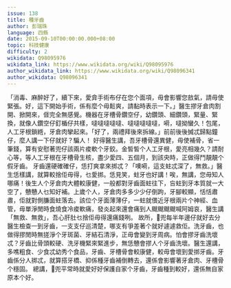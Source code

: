 ```yaml
---
issue: 138
title: 種牙齒
author: 彭瑞珠
language: 四縣
date: 2015-09-10T00:00:00.000+08:00
topic: 科技健康
difficulty: 2
wikidata: Q98095976
wikidata_link: https://www.wikidata.org/wiki/Q98095976
author_wikidata_link: https://www.wikidata.org/wiki/Q98096341
author_wikidata: Q98096341
---
```

「消毒、麻醉好了，續下來，愛弇手術布仔在您个面項，毋會影響您敨氣，請毋使緊張。好，這下開始手術，係有麼个毋鬆爽，請黏時表示一下。」醫生摎牙倉肉割開、掀開來，𠊎完全無感覺。機器在牙槽骨鑽空仔，幼鑽頭、細鑽頭，緊量、緊換，就像人鑽空仔釘楯仔共樣，噠噠噠噠噠、噠噠噠噠噠，嗬，噠拗蠻久！包尾，人工牙根鎖緪，牙倉肉攣起來。「好了，兩禮拜後來拆線。」前前後後搣忒歸點鐘仔，麼人講一下仔就好？騙人！
好得醫生講，吾牙槽骨還異健，毋使補骨，省一筆錢，算有安慰著兜仔該兩片痠軟个牙鉸。金皙皙个人工牙根，愛亮相幾久？請耐心等，等人工牙根在牙槽骨生核，盡少愛四、五個月，到該央時，正做得鬥靚靚个假牙齒。
牙齒還硬確確仔，恁打爽拿來挷忒？「噢嗬，這支蛀忒深了，無救。」醫生恁樣講，就算較捨佢毋得，乜愛挷。恁見笑，蛀牙也好講！唉，無講，您毋知人哪痛！後生人个牙倉肉大體較康健，一般都對牙齒面蛀往下，吂蛀到牙本質就一大空了，戇戇人乜知好補。上歲个人，牙倉肉多多少少仔倒跔，牙腳較顯，恬恬肅肅，佢就對側膁面蛀落去。該位个牙面薄薄仔，一蛀就偎近牙根兩片个神經、血管，毋單淨閒時食燒食冷痠軟痛，發炎起來還會痛到人颼颼颼颼喊阿姆哀，醫生講「無救、無救」，吾心肝肚乜捨佢毋得還痛錢咧。
故所，𫣆兜每半年邊仔就好去分醫生檢查一到牙齒，一支支仔巡清楚，哪支有爭差著个就好遽遽救佢。洗牙齒，也做得摎閒時無搓淨个牙斑菌、牙結石清淨，正毋會變到牙周病。怕會摎牙齒洗壞忒？牙齒比骨頭較硬、洗牙機緊來緊進步，無恁戇會摎人个牙齒洗壞。醫生還講，多噍粗食、少食忒幼秀个食品，牙齒、牙槽骨會較康健，較毋會壞到愛挷牙齒。牙齒係分人挷忒，就算搭牙橋、抑係種牙齒補倒轉去，還係會影響著牙倉肉、牙槽骨个穩固。
總講，𫣆兜平常時就愛好好保護自家个牙齒，牙齒種到較好，還係無自家原本个好。